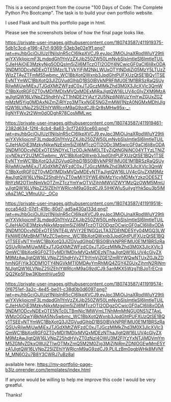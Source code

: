This is a second project from the course "100 Days of Code: The Complete Python Pro Bootcamp".
The task is to build your own portfolio website.

I used Flask and built this portfolio page in html.

Please see the screenshots below of how the final page looks like.

https://private-user-images.githubusercontent.com/180743587/411919375-5db1c3cd-e196-47cf-9369-53eb3e02e1f1.png?jwt=eyJhbGciOiJIUzI1NiIsInR5cCI6IkpXVCJ9.eyJpc3MiOiJnaXRodWIuY29tIiwiYXVkIjoicmF3LmdpdGh1YnVzZXJjb250ZW50LmNvbSIsImtleSI6ImtleTUiLCJleHAiOjE3MzkyNjg5ODQsIm5iZiI6MTczOTI2ODY4NCwicGF0aCI6Ii8xODA3NDM1ODcvNDExOTE5Mzc1LTVkYjFjM2NkLWUxOTYtNDdjZi05MzY5LTUzZWIzZTAyZTFmMS5wbmc_WC1BbXotQWxnb3JpdGhtPUFXUzQtSE1BQy1TSEEyNTYmWC1BbXotQ3JlZGVudGlhbD1BS0lBVkNPRFlMU0E1M1BRSzRaQSUyRjIwMjUwMjExJTJGdXMtZWFzdC0xJTJGczMlMkZhd3M0X3JlcXVlc3QmWC1BbXotRGF0ZT0yMDI1MDIxMVQxMDExMjRaJlgtQW16LUV4cGlyZXM9MzAwJlgtQW16LVNpZ25hdHVyZT1hNDE2YjAzY2U5NzdiNWUzYmYwZGUxZGZmMzM5Yjg0MDAxNjZmZjRlYzg3MTkxNGE5NGZmMWI1NzA0NGMxMDhlJlgtQW16LVNpZ25lZEhlYWRlcnM9aG9zdCJ9.Qr8sMHw95x-_-IlgNYFWx2t2Wm0dODghR78CosMMLwc

https://private-user-images.githubusercontent.com/180743587/411919461-2382d634-12f4-4cb4-8a63-3cf72493ce60.png?jwt=eyJhbGciOiJIUzI1NiIsInR5cCI6IkpXVCJ9.eyJpc3MiOiJnaXRodWIuY29tIiwiYXVkIjoicmF3LmdpdGh1YnVzZXJjb250ZW50LmNvbSIsImtleSI6ImtleTUiLCJleHAiOjE3MzkyNjkwNzEsIm5iZiI6MTczOTI2ODc3MSwicGF0aCI6Ii8xODA3NDM1ODcvNDExOTE5NDYxLTIzODJkNjM0LTEyZjQtNGNiNC04YTYzLTNjZjcyNDkzY2U2MC5wbmc_WC1BbXotQWxnb3JpdGhtPUFXUzQtSE1BQy1TSEEyNTYmWC1BbXotQ3JlZGVudGlhbD1BS0lBVkNPRFlMU0E1M1BRSzRaQSUyRjIwMjUwMjExJTJGdXMtZWFzdC0xJTJGczMlMkZhd3M0X3JlcXVlc3QmWC1BbXotRGF0ZT0yMDI1MDIxMVQxMDEyNTFaJlgtQW16LUV4cGlyZXM9MzAwJlgtQW16LVNpZ25hdHVyZT0wMjY0YWE4NjMzYjcyMDMxYzkzODE5ZTRhYzM2OTlmNmVkOTZmZTczYmYwOTViZjhhMWVlZWY1MzQzOWM5MmUyJlgtQW16LVNpZ25lZEhlYWRlcnM9aG9zdCJ9.5IHKWluSuiIygYhk5pu3b5IMvAqZ1AC_VMnuUU-_OCo

https://private-user-images.githubusercontent.com/180743587/411919518-ecca54d3-07d1-419c-80d7-ad5a430a133d.png?jwt=eyJhbGciOiJIUzI1NiIsInR5cCI6IkpXVCJ9.eyJpc3MiOiJnaXRodWIuY29tIiwiYXVkIjoicmF3LmdpdGh1YnVzZXJjb250ZW50LmNvbSIsImtleSI6ImtleTUiLCJleHAiOjE3MzkyNjkxMzgsIm5iZiI6MTczOTI2ODgzOCwicGF0aCI6Ii8xODA3NDM1ODcvNDExOTE5NTE4LWVjY2E1NGQzLTA3ZDEtNDE5Yy04MGQ3LWFkNWE0MzBhMTMzZC5wbmc_WC1BbXotQWxnb3JpdGhtPUFXUzQtSE1BQy1TSEEyNTYmWC1BbXotQ3JlZGVudGlhbD1BS0lBVkNPRFlMU0E1M1BRSzRaQSUyRjIwMjUwMjExJTJGdXMtZWFzdC0xJTJGczMlMkZhd3M0X3JlcXVlc3QmWC1BbXotRGF0ZT0yMDI1MDIxMVQxMDEzNThaJlgtQW16LUV4cGlyZXM9MzAwJlgtQW16LVNpZ25hdHVyZT1hYmVjZGE1ZmRlYWQwNTUxZGJkZDhmNGFiYjk3ODM1OTY4NGVkMTI0MDAyYmRhMjQ4ZGY4ZGUxZjhmN2RiNmNlJlgtQW16LVNpZ25lZEhlYWRlcnM9aG9zdCJ9.5anMKX5WzgTtBJoTrECrqQQ2Kp5Fbw3KlbmthVue5t0

https://private-user-images.githubusercontent.com/180743587/411919574-0f6751ef-3a2c-4e45-be01-c38d0b0d6097.png?jwt=eyJhbGciOiJIUzI1NiIsInR5cCI6IkpXVCJ9.eyJpc3MiOiJnaXRodWIuY29tIiwiYXVkIjoicmF3LmdpdGh1YnVzZXJjb250ZW50LmNvbSIsImtleSI6ImtleTUiLCJleHAiOjE3MzkyNjkxMzgsIm5iZiI6MTczOTI2ODgzOCwicGF0aCI6Ii8xODA3NDM1ODcvNDExOTE5NTc0LTBmNjc1MWVmLTNhMmMtNGU0NS1iZTAxLWMzOGQwYjBkNjA5Ny5wbmc_WC1BbXotQWxnb3JpdGhtPUFXUzQtSE1BQy1TSEEyNTYmWC1BbXotQ3JlZGVudGlhbD1BS0lBVkNPRFlMU0E1M1BRSzRaQSUyRjIwMjUwMjExJTJGdXMtZWFzdC0xJTJGczMlMkZhd3M0X3JlcXVlc3QmWC1BbXotRGF0ZT0yMDI1MDIxMVQxMDEzNThaJlgtQW16LUV4cGlyZXM9MzAwJlgtQW16LVNpZ25hdHVyZT0zNzI4OWU3M2FlYzYxNTJjMDVmYmM5ZGMyZDkxOWJiZTIwOTMxZmQ5M2M0Zjg3MjZjNjRmZDNlOGEwMmE5YzA1JlgtQW16LVNpZ25lZEhlYWRlcnM9aG9zdCJ9.PLILzBm0pgbWHk8MVNfM_MN6O2u7B8Y3CWRJ7uBz8aI

available here: https://my-portfolio-page-b3lz.onrender.com/templates/index.html

If anyone would be willing to help me improve this code I would be very greatful.

Thanks!
